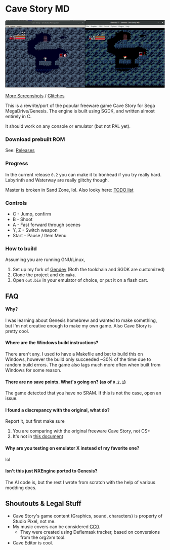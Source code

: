 # Cave Story MD
![Screenshot](doc/ss01.png)

[More Screenshots](doc/SCREENS.md) / [Glitches](doc/SCREENS-FUNNY.md)

This is a rewrite/port of the popular freeware game Cave Story for Sega MegaDrive/Genesis.
The engine is built using SGDK, and written almost entirely in C.

It should work on any console or emulator (but not PAL yet).

### Download prebuilt ROM
See: [Releases](https://github.com/andwn/cave-story-md/releases)

### Progress
In the current release `0.2` you can make it to Ironhead if you try really hard. Labyrinth and
Waterway are really glitchy though.

Master is broken in Sand Zone, lol. Also looky here: [TODO list](doc/TODO.md)

### Controls
- C - Jump, confirm
- B - Shoot
- A - Fast forward through scenes
- Y, Z - Switch weapon
- Start - Pause / Item Menu

### How to build
Assuming you are running GNU/Linux,

1. Set up my fork of [Gendev](https://github.com/andwn/gendev.git) (Both the toolchain and SGDK are customized)
2. Clone the project and do `make`.
3. Open `out.bin` in your emulator of choice, or put it on a flash cart.

## FAQ
#### Why?
I was learning about Genesis homebrew and wanted to make something, but I'm not creative enough 
to make my own game. Also Cave Story is pretty cool.

#### Where are the Windows build instructions?
There aren't any. I used to have a Makefile and bat to build this on Windows, 
however the build only succeeded ~30% of the time due to random build errors. 
The game also lags much more often when built from Windows for some reason.

#### There are no save points. What's going on? (as of `0.2.1`)
The game detected that you have no SRAM. If this is not the case, open an issue.

#### I found a discrepancy with the original, what do?
Report it, but first make sure

1. You are comparing with the original freeware Cave Story, not CS+
2. It's not in [this document](doc/DIFFERENCES.md)

#### Why are you testing on emulator X instead of my favorite one?
lol

#### Isn't this just NXEngine ported to Genesis?
The AI code is, but the rest I wrote from scratch with the help of various modding docs.

## Shoutouts & Legal Stuff
- Cave Story's game content (Graphics, sound, characters) is property of Studio Pixel, not me.
- My music covers can be considered [CC0](https://creativecommons.org/publicdomain/zero/1.0/).
  - They were created using Deflemask tracker, based on conversions from the org2xm tool.
- Cave Editor is cool.
